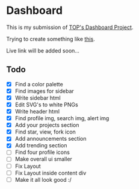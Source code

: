 # Dashboard
This is my submission of [TOP's Dashboard Project](https://www.theodinproject.com/lessons/node-path-intermediate-html-and-css-admin-dashboard).

Trying to create something like [this](https://cdn.statically.io/gh/TheOdinProject/curriculum/43cc6ab69fdfbef40d431a65677d2144668930ac/intermediate_html_css/grid/project_admin_dashboard/imgs/dashboard-project.png).

Live link will be added soon...

## Todo
- [x] Find a color palette
- [x] Find images for sidebar
- [x] Write sidebar html
- [x] Edit SVG's to white PNGs
- [x] Write header html
- [x] Find profile img, search img, alert img
- [x] Add your projects section
- [x] Find star, view, fork icon
- [x] Add announcements section
- [x] Add trending section
- [ ] Find four profile icons
- [ ] Make overall ui smaller
- [ ] Fix Layout
- [ ] Fix Layout inside content div
- [ ] Make it all look good :/